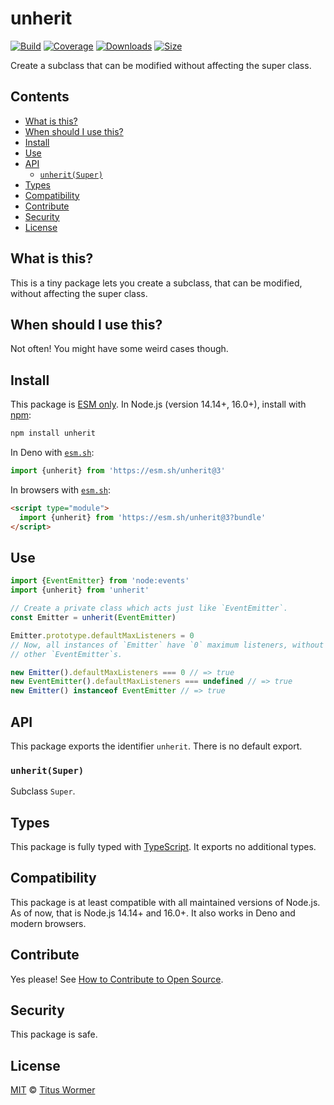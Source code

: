 # unherit

[![Build][build-badge]][build]
[![Coverage][coverage-badge]][coverage]
[![Downloads][downloads-badge]][downloads]
[![Size][size-badge]][size]

Create a subclass that can be modified without affecting the super class.

## Contents

*   [What is this?](#what-is-this)
*   [When should I use this?](#when-should-i-use-this)
*   [Install](#install)
*   [Use](#use)
*   [API](#api)
    *   [`unherit(Super)`](#unheritsuper)
*   [Types](#types)
*   [Compatibility](#compatibility)
*   [Contribute](#contribute)
*   [Security](#security)
*   [License](#license)

## What is this?

This is a tiny package lets you create a subclass, that can be modified,
without affecting the super class.

## When should I use this?

Not often!
You might have some weird cases though.

## Install

This package is [ESM only][esm].
In Node.js (version 14.14+, 16.0+), install with [npm][]:

```sh
npm install unherit
```

In Deno with [`esm.sh`][esmsh]:

```js
import {unherit} from 'https://esm.sh/unherit@3'
```

In browsers with [`esm.sh`][esmsh]:

```html
<script type="module">
  import {unherit} from 'https://esm.sh/unherit@3?bundle'
</script>
```

## Use

```js
import {EventEmitter} from 'node:events'
import {unherit} from 'unherit'

// Create a private class which acts just like `EventEmitter`.
const Emitter = unherit(EventEmitter)

Emitter.prototype.defaultMaxListeners = 0
// Now, all instances of `Emitter` have `0` maximum listeners, without affecting
// other `EventEmitter`s.

new Emitter().defaultMaxListeners === 0 // => true
new EventEmitter().defaultMaxListeners === undefined // => true
new Emitter() instanceof EventEmitter // => true
```

## API

This package exports the identifier `unherit`.
There is no default export.

### `unherit(Super)`

Subclass `Super`.

## Types

This package is fully typed with [TypeScript][].
It exports no additional types.

## Compatibility

This package is at least compatible with all maintained versions of Node.js.
As of now, that is Node.js 14.14+ and 16.0+.
It also works in Deno and modern browsers.

## Contribute

Yes please!
See [How to Contribute to Open Source][contribute].

## Security

This package is safe.

## License

[MIT][license] © [Titus Wormer][author]

<!-- Definitions -->

[build-badge]: https://github.com/wooorm/unherit/workflows/main/badge.svg

[build]: https://github.com/wooorm/unherit/actions

[coverage-badge]: https://img.shields.io/codecov/c/github/wooorm/unherit.svg

[coverage]: https://codecov.io/github/wooorm/unherit

[downloads-badge]: https://img.shields.io/npm/dm/unherit.svg

[downloads]: https://www.npmjs.com/package/unherit

[size-badge]: https://img.shields.io/bundlephobia/minzip/unherit.svg

[size]: https://bundlephobia.com/result?p=unherit

[npm]: https://docs.npmjs.com/cli/install

[esm]: https://gist.github.com/sindresorhus/a39789f98801d908bbc7ff3ecc99d99c

[esmsh]: https://esm.sh

[typescript]: https://www.typescriptlang.org

[contribute]: https://opensource.guide/how-to-contribute/

[license]: license

[author]: https://wooorm.com

